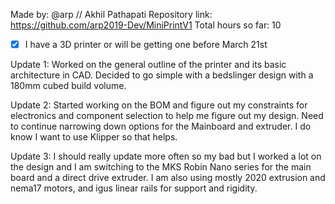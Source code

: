 Made by: @arp // Akhil Pathapati
Repository link: https://github.com/arp2019-Dev/MiniPrintV1
Total hours so far: 10

- [x] I have a 3D printer or will be getting one before March 21st

Update 1:
Worked on the general outline of the printer and its basic architecture in CAD. Decided to go simple with a bedslinger design with a 180mm cubed build volume.

Update 2:
Started working on the BOM and figure out my constraints for electronics and component selection to help me figure out my design. Need to continue narrowing down options for the Mainboard and extruder. I do know I want to use Klipper so that helps.

Update 3:
I should really update more often so my bad but I worked a lot on the design and I am switching to the MKS Robin Nano series for the main board and a direct drive extruder. I am also using mostly 2020 extrusion and nema17 motors, and igus linear rails for support and rigidity.
